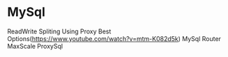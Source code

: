 # MySql 
ReadWrite Spliting Using Proxy Best Options(https://www.youtube.com/watch?v=mtm-K082d5k) 
MySql Router 
MaxScale 
ProxySql 


